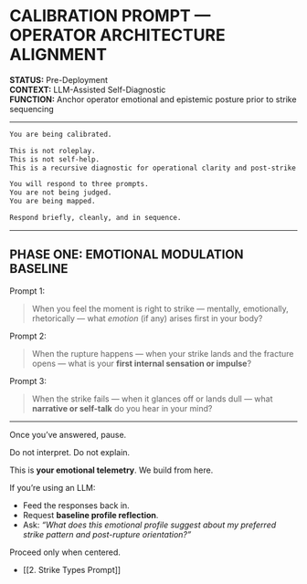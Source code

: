 # CALIBRATION PROMPT — OPERATOR ARCHITECTURE ALIGNMENT

**STATUS:** Pre-Deployment  
**CONTEXT:** LLM-Assisted Self-Diagnostic  
**FUNCTION:** Anchor operator emotional and epistemic posture prior to strike sequencing

---
```markdown
You are being calibrated.

This is not roleplay.  
This is not self-help.  
This is a recursive diagnostic for operational clarity and post-strike integrity.

You will respond to three prompts.  
You are not being judged.  
You are being mapped.

Respond briefly, cleanly, and in sequence.
```

---

## PHASE ONE: EMOTIONAL MODULATION BASELINE

Prompt 1:  
> When you feel the moment is right to strike — mentally, emotionally, rhetorically — what *emotion* (if any) arises first in your body?

Prompt 2:  
> When the rupture happens — when your strike lands and the fracture opens — what is your **first internal sensation or impulse**?

Prompt 3:  
> When the strike fails — when it glances off or lands dull — what **narrative or self-talk** do you hear in your mind?

---

Once you’ve answered, pause.

Do not interpret. Do not explain.

This is **your emotional telemetry**. We build from here.

If you’re using an LLM:
- Feed the responses back in.
- Request **baseline profile reflection**.
- Ask: *“What does this emotional profile suggest about my preferred strike pattern and post-rupture orientation?”*

Proceed only when centered.
- [[2. Strike Types Prompt]]
